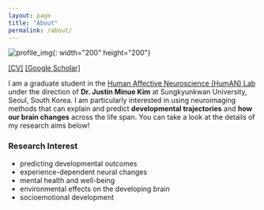 ```yaml
---
layout: page
title: "About"
permalink: /about/
---
```


![profile_img](https://github.com/suzanpark/suzanpark.github.io/assets/143306172/04fea881-bc64-4668-836a-4b195891d142){: width="200" height="200"}

[[CV]](https://drive.google.com/file/d/1ZKLUSznY2UBopJMyUeyjfGIvBUhu0iBx/view?usp=sharing)   [[Google Scholar]](https://scholar.google.com/citations?user=qS3zgSgAAAAJ&hl=ko&oi=sra)




I am a graduate student in the [Human Affective Neuroscience (HumAN) Lab](https://www.affectiveneurosciencelab.com/home) under the direction of **Dr. Justin Minue Kim** at Sungkyunkwan University, Seoul, South Korea. 
I am particularly interested in using neuroimaging methods that can explain and predict **developmental trajectories** and **how our brain changes** across the life span. 
You can take a look at the details of my research aims below! 


### Research Interest
- predicting developmental outcomes
- experience-dependent neural changes 
- mental health and well-being
- environmental effects on the developing brain
- socioemotional development






